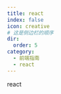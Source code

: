 ```yaml
---
title: react
index: false
icon: creative
# 这是侧边栏的顺序
dir:
  order: 5
category:
  - 前端指南
  - react
---
```


react
